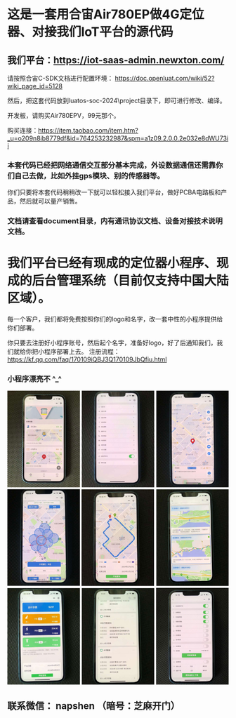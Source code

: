 # 这是一套用合宙Air780EP做4G定位器、对接我们IoT平台的源代码
## 我们平台：https://iot-saas-admin.newxton.com/

请按照合宙C-SDK文档进行配置环境：
https://doc.openluat.com/wiki/52?wiki_page_id=5128

然后，把这套代码放到luatos-soc-2024\project目录下，即可进行修改、编译。

开发板，请购买Air780EPV，99元那个。

购买连接：https://item.taobao.com/item.htm?_u=o209n8ib8779df&id=764253232987&spm=a1z09.2.0.0.2e032e8dWU73ii

### 本套代码已经把网络通信交互部分基本完成，外设数据通信还需靠你们自己去做，比如外挂gps模块、别的传感器等。

你们只要将本套代码稍稍改一下就可以轻松接入我们平台，做好PCBA电路板和产品，然后就可以量产销售。

### 文档请查看document目录，内有通讯协议文档、设备对接技术说明文档。



# 我们平台已经有现成的定位器小程序、现成的后台管理系统（目前仅支持中国大陆区域）。

每一个客户，我们都将免费按照你们的logo和名字，改一套中性的小程序提供给你们部署。

你只要去注册好小程序账号，然后起个名字，准备好logo，好了后通知我们，我们就给你把小程序部署上去。
注册流程：https://kf.qq.com/faq/170109iQBJ3Q170109JbQfiu.html

### 小程序漂亮不 ^_^
![avatar](/images/miniprogram.jpg)


## 联系微信： napshen  （暗号：芝麻开门）